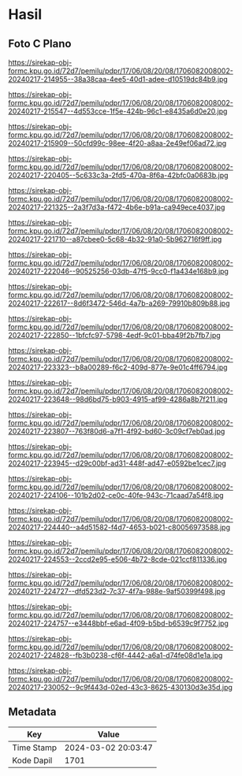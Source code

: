# Hasil

## Foto C Plano

https://sirekap-obj-formc.kpu.go.id/72d7/pemilu/pdpr/17/06/08/20/08/1706082008002-20240217-214955--38a38caa-4ee5-40d1-adee-d10519dc84b9.jpg

https://sirekap-obj-formc.kpu.go.id/72d7/pemilu/pdpr/17/06/08/20/08/1706082008002-20240217-215547--4d553cce-1f5e-424b-96c1-e8435a6d0e20.jpg

https://sirekap-obj-formc.kpu.go.id/72d7/pemilu/pdpr/17/06/08/20/08/1706082008002-20240217-215909--50cfd99c-98ee-4f20-a8aa-2e49ef06ad72.jpg

https://sirekap-obj-formc.kpu.go.id/72d7/pemilu/pdpr/17/06/08/20/08/1706082008002-20240217-220405--5c633c3a-2fd5-470a-8f6a-42bfc0a0683b.jpg

https://sirekap-obj-formc.kpu.go.id/72d7/pemilu/pdpr/17/06/08/20/08/1706082008002-20240217-221325--2a3f7d3a-f472-4b6e-b91a-ca949ece4037.jpg

https://sirekap-obj-formc.kpu.go.id/72d7/pemilu/pdpr/17/06/08/20/08/1706082008002-20240217-221710--a87cbee0-5c68-4b32-91a0-5b962716f9ff.jpg

https://sirekap-obj-formc.kpu.go.id/72d7/pemilu/pdpr/17/06/08/20/08/1706082008002-20240217-222046--90525256-03db-47f5-9cc0-f1a434e168b9.jpg

https://sirekap-obj-formc.kpu.go.id/72d7/pemilu/pdpr/17/06/08/20/08/1706082008002-20240217-222617--8d6f3472-546d-4a7b-a269-79910b809b88.jpg

https://sirekap-obj-formc.kpu.go.id/72d7/pemilu/pdpr/17/06/08/20/08/1706082008002-20240217-222850--1bfcfc97-5798-4edf-9c01-bba49f2b7fb7.jpg

https://sirekap-obj-formc.kpu.go.id/72d7/pemilu/pdpr/17/06/08/20/08/1706082008002-20240217-223323--b8a00289-f6c2-409d-877e-9e01c4ff6794.jpg

https://sirekap-obj-formc.kpu.go.id/72d7/pemilu/pdpr/17/06/08/20/08/1706082008002-20240217-223648--98d6bd75-b903-4915-af99-4286a8b7f211.jpg

https://sirekap-obj-formc.kpu.go.id/72d7/pemilu/pdpr/17/06/08/20/08/1706082008002-20240217-223807--763f80d6-a7f1-4f92-bd60-3c09cf7eb0ad.jpg

https://sirekap-obj-formc.kpu.go.id/72d7/pemilu/pdpr/17/06/08/20/08/1706082008002-20240217-223945--d29c00bf-ad31-448f-ad47-e0592be1cec7.jpg

https://sirekap-obj-formc.kpu.go.id/72d7/pemilu/pdpr/17/06/08/20/08/1706082008002-20240217-224106--101b2d02-ce0c-40fe-943c-71caad7a54f8.jpg

https://sirekap-obj-formc.kpu.go.id/72d7/pemilu/pdpr/17/06/08/20/08/1706082008002-20240217-224440--a4d51582-f4d7-4653-b021-c80056973588.jpg

https://sirekap-obj-formc.kpu.go.id/72d7/pemilu/pdpr/17/06/08/20/08/1706082008002-20240217-224553--2ccd2e95-e506-4b72-8cde-021ccf811336.jpg

https://sirekap-obj-formc.kpu.go.id/72d7/pemilu/pdpr/17/06/08/20/08/1706082008002-20240217-224727--dfd523d2-7c37-4f7a-988e-9af50399f498.jpg

https://sirekap-obj-formc.kpu.go.id/72d7/pemilu/pdpr/17/06/08/20/08/1706082008002-20240217-224757--e3448bbf-e6ad-4f09-b5bd-b6539c9f7752.jpg

https://sirekap-obj-formc.kpu.go.id/72d7/pemilu/pdpr/17/06/08/20/08/1706082008002-20240217-224828--fb3b0238-cf6f-4442-a6a1-d74fe08d1e1a.jpg

https://sirekap-obj-formc.kpu.go.id/72d7/pemilu/pdpr/17/06/08/20/08/1706082008002-20240217-230052--9c9f443d-02ed-43c3-8625-430130d3e35d.jpg


## Metadata

| Key        | Value               |
| ---------- | ------------------- |
| Time Stamp | 2024-03-02 20:03:47 |
| Kode Dapil | 1701                |



